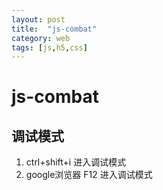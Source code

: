 ```yaml
---
layout: post
title:  "js-combat"
category: web
tags: [js,h5,css]
---
```

# js-combat

## 调试模式
1. ctrl+shift+i 进入调试模式
2. google浏览器 F12 进入调试模式

